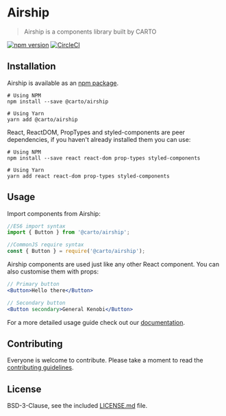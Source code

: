 # Airship
> Airship is a components library built by CARTO

[![npm version](https://badge.fury.io/js/%40carto%2Fairship.svg)](https://badge.fury.io/js/%40carto%2Fairship)
[![CircleCI](https://circleci.com/gh/CartoDB/airship/tree/master.svg?style=svg)](https://circleci.com/gh/CartoDB/airship/tree/master)

## Installation
Airship is available as an [npm package](https://www.npmjs.com/package/@carto/airship).

```
# Using NPM
npm install --save @carto/airship

# Using Yarn
yarn add @carto/airship
```

React, ReactDOM, PropTypes and styled-components are peer dependencies, if you haven't already installed them you can use:

```
# Using NPM
npm install --save react react-dom prop-types styled-components

# Using Yarn
yarn add react react-dom prop-types styled-components
```

## Usage
Import components from Airship:

```js
//ES6 import syntax
import { Button } from '@carto/airship';

//CommonJS require syntax
const { Button } = require('@carto/airship');
```

Airship components are used just like any other React component. You can also customise them with props:

```jsx
// Primary button
<Button>Hello there</Button>

// Secondary button
<Button secondary>General Kenobi</Button>
```

For a more detailed usage guide check out our [documentation](https://carto-airship.netlify.com).

## Contributing

Everyone is welcome to contribute. Please take a moment to read the [contributing guidelines](CONTRIBUTING.md).

## License
BSD-3-Clause, see the included [LICENSE.md](LICENSE.md) file.
